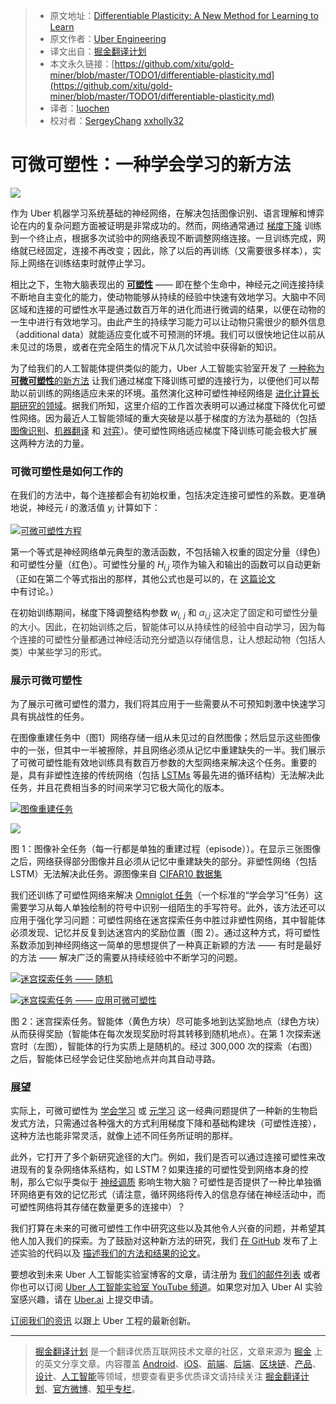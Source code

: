 > * 原文地址：[Differentiable Plasticity: A New Method for Learning to Learn](https://eng.uber.com/differentiable-plasticity/)
> * 原文作者：[Uber Engineering](https://eng.uber.com)
> * 译文出自：[掘金翻译计划](https://github.com/xitu/gold-miner)
> * 本文永久链接：[https://github.com/xitu/gold-miner/blob/master/TODO1/differentiable-plasticity.md](https://github.com/xitu/gold-miner/blob/master/TODO1/differentiable-plasticity.md)
> * 译者：[luochen](https://github.com/luochen1992)
> * 校对者：[SergeyChang](https://github.com/SergeyChang) [xxholly32](https://github.com/xxholly32)

# 可微可塑性：一种学会学习的新方法

![](https://i.loli.net/2018/05/15/5afa39e829174.png)

作为 Uber 机器学习系统基础的神经网络，在解决包括图像识别、语言理解和博弈论在内的复杂问题方面被证明是非常成功的。然而，网络通常通过 [梯度下降](https://en.wikipedia.org/wiki/Gradient_descent) 训练到一个终止点，根据多次试验中的网络表现不断调整网络连接。一旦训练完成，网络就已经固定，连接不再改变；因此，除了以后的再训练（又需要很多样本），实际上网络在训练结束时就停止学习。

相比之下，生物大脑表现出的 [**可塑性**](https://en.wikipedia.org/wiki/Neuroplasticity) —— 即在整个生命中，神经元之间连接持续不断地自主变化的能力，使动物能够从持续的经验中快速有效地学习。大脑中不同区域和连接的可塑性水平是通过数百万年的进化而进行微调的结果，以便在动物的一生中进行有效地学习。由此产生的持续学习能力可以让动物只需很少的额外信息（additional data）就能适应变化或不可预测的环境。我们可以很快地记住以前从未见过的场景，或者在完全陌生的情况下从几次试验中获得新的知识。

为了给我们的人工智能体提供类似的能力，Uber 人工智能实验室开发了 [一种称为**可微可塑性**的新方法](https://arxiv.org/abs/1804.02464) 让我们通过梯度下降训练可塑的连接行为，以便他们可以帮助以前训练的网络适应未来的环境。虽然演化这种可塑性神经网络是 [进化计算长期研究的领域](https://arxiv.org/abs/1703.10371)。据我们所知，这里介绍的工作首次表明可以通过梯度下降优化可塑性网络。因为最近人工智能领域的重大突破是以基于梯度的方法为基础的（包括 [图像识别](https://papers.nips.cc/paper/4824-imagenet-classification-with-deep-convolutional-neural-networks)、[机器翻译](https://research.google.com/pubs/pub45610.html) 和 [对弈](https://www.nature.com/articles/nature24270)）。使可塑性网络适应梯度下降训练可能会极大扩展这两种方法的力量。

### 可微可塑性是如何工作的

在我们的方法中，每个连接都会有初始权重，包括决定连接可塑性的系数。更准确地说，神经元 _i_ 的激活值  _y_<sub>_i_</sub> 计算如下：

[![可微可塑性方程](https://eng.uber.com/wp-content/uploads/2018/04/differentiable_plasticity_equation-300x89.png)](http://eng.uber.com/wp-content/uploads/2018/04/differentiable_plasticity_equation.png)

第一个等式是神经网络单元典型的激活函数，不包括输入权重的固定分量（绿色）和可塑性分量（红色）。可塑性分量的 _H_<sub>_i,j_</sub> 项作为输入和输出的函数可以自动更新（正如在第二个等式指出的那样，其他公式也是可以的，在 [这篇论文](https://arxiv.org/abs/1804.02464) 中有讨论。）

在初始训练期间，梯度下降调整结构参数 _w_<sub>_i,_ _j_</sub> 和 <span style="color: #333333;">_α_<sub>_i,j_</sub> 这决定了固定和可塑性分量的大小。因此，在初始训练之后，智能体可以从持续性的经验中自动学习，因为每个连接的可塑性分量都通过神经活动充分塑造以存储信息，让人想起动物（包括人类）中某些学习的形式。

### 展示可微可塑性

为了展示可微可塑性的潜力，我们将其应用于一些需要从不可预知刺激中快速学习具有挑战性的任务。

在图像重建任务中（图1）网络存储一组从未见过的自然图像；然后显示这些图像中的一张，但其中一半被擦除，并且网络必须从记忆中重建缺失的一半。我们展示了可微可塑性能有效地训练具有数百万参数的大型网络来解决这个任务。重要的是，具有非塑性连接的传统网络（包括 [LSTMs](https://en.wikipedia.org/wiki/Long_short-term_memory) 等最先进的循环结构）无法解决此任务，并且花费相当多的时间来学习它极大简化的版本。

[![图像重建任务](https://eng.uber.com/wp-content/uploads/2018/04/image2.jpg)](https://www.cs.toronto.edu/~kriz/cifar.html)

[![](https://eng.uber.com/wp-content/uploads/2018/04/anim0.gif)](http://eng.uber.com/wp-content/uploads/2018/04/anim0.gif)

图 1：图像补全任务（每一行都是单独的重建过程（episode））。在显示三张图像之后，网络获得部分图像并且必须从记忆中重建缺失的部分。非塑性网络（包括 LSTM）无法解决此任务。源图像来自 [CIFAR10 数据集](https://www.cs.toronto.edu/~kriz/cifar.html)

我们还训练了可塑性网络来解决 [Omniglot 任务](https://github.com/brendenlake/omniglot)（一个标准的“学会学习”任务）这需要学习从每人单独绘制的符号中识别一组陌生的手写符号。此外，该方法还可以应用于强化学习问题：可塑性网络在迷宫探索任务中胜过非塑性网络，其中智能体必须发现、记忆并反复到达迷宫内的奖励位置（图 2）。通过这种方式，将可塑性系数添加到神经网络这一简单的思想提供了一种真正新颖的方法 —— 有时是最好的方法 —— 解决广泛的需要从持续经验中不断学习的问题。

[![迷宫探索任务 —— 随机](https://eng.uber.com/wp-content/uploads/2018/04/image5.gif)](http://eng.uber.com/wp-content/uploads/2018/04/image5.gif)

[![迷宫探索任务 —— 应用可微可塑性](https://eng.uber.com/wp-content/uploads/2018/04/image4.gif)](http://eng.uber.com/wp-content/uploads/2018/04/image4.gif)

图 2：迷宫探索任务。智能体（黄色方块）尽可能多地到达奖励地点（绿色方块）从而获得奖励（智能体在每次发现奖励时将其转移到随机地点）。在第 1 次探索迷宫时（左图），智能体的行为实质上是随机的。经过 300,000 次的探索（右图）之后，智能体已经学会记住奖励地点并向其自动寻路。

### 展望

实际上，可微可塑性为 [学会学习](http://bair.berkeley.edu/blog/2017/07/18/learning-to-learn/) 或 [元学习](http://metalearning.ml) 这一经典问题提供了一种新的生物启发式方法，只需通过各种强大的方式利用梯度下降和基础构建块（可塑性连接），这种方法也能非常灵活，就像上述不同任务所证明的那样。

此外，它打开了多个新研究途径的大门。例如，我们是否可以通过连接可塑性来改进现有的复杂网络体系结构，如 LSTM？如果连接的可塑性受到网络本身的控制，那么它似乎类似于 [神经调质](https://www.ncbi.nlm.nih.gov/pubmed/12880632) 影响生物大脑？可塑性是否提供了一种比单独循环网络更有效的记忆形式（请注意，循环网络将传入的信息存储在神经活动中，而可塑性网络将其存储在数量更多的连接中）？

我们打算在未来的可微可塑性工作中研究这些以及其他令人兴奋的问题，并希望其他人加入我们的探索。为了鼓励对这种新方法的研究，我们 [在 GitHub](https://github.com/uber-common/differentiable-plasticity) 发布了上述实验的代码以及 [描述我们的方法和结果的论文](https://arxiv.org/abs/1804.02464)。

要想收到未来 Uber 人工智能实验室博客的文章，请注册为 [我们的邮件列表](https://goo.gl/forms/HvXgNYzSjbalVRQ93) 或者你也可以订阅 [Uber 人工智能实验室 YouTube 频道](https://www.youtube.com/channel/UCOb_oiEfSedawuvRA0oaVoQ)。如果您对加入 Uber AI 实验室感兴趣，请在 [Uber.ai](http://uber.ai) 上提交申请。

[订阅我们的资讯](http://uber.us11.list-manage1.com/subscribe?u=092a95bfe05dfa7c27877ca59&id=381801863c) 以跟上 Uber 工程的最新创新。


---

> [掘金翻译计划](https://github.com/xitu/gold-miner) 是一个翻译优质互联网技术文章的社区，文章来源为 [掘金](https://juejin.im) 上的英文分享文章。内容覆盖 [Android](https://github.com/xitu/gold-miner#android)、[iOS](https://github.com/xitu/gold-miner#ios)、[前端](https://github.com/xitu/gold-miner#前端)、[后端](https://github.com/xitu/gold-miner#后端)、[区块链](https://github.com/xitu/gold-miner#区块链)、[产品](https://github.com/xitu/gold-miner#产品)、[设计](https://github.com/xitu/gold-miner#设计)、[人工智能](https://github.com/xitu/gold-miner#人工智能)等领域，想要查看更多优质译文请持续关注 [掘金翻译计划](https://github.com/xitu/gold-miner)、[官方微博](http://weibo.com/juejinfanyi)、[知乎专栏](https://zhuanlan.zhihu.com/juejinfanyi)。
